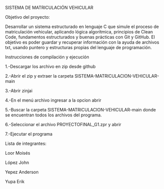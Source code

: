 SISTEMA DE MATRICULACIÓN VEHICULAR

Objetivo del proyecto:

Desarrollar un sistema estructurado en lenguaje C que simule el proceso de matriculación
vehicular, aplicando lógica algorítmica, principios de Clean Code, fundamentos estructurados y buenas prácticas con Git y GitHub.
El objetivo es poder guardar y recuperar información con la ayuda de archivos txt, usando puntero y estructuras propias del lenguaje de programación.

Instrucciones de compilación y ejecución

1.-Descargar los archivo en zip desde github

2.-Abrir el zip y extraer la carpeta SISTEMA-MATRICULACION-VEHICULAR-main

3.-Abrir zinjai

4.-En el menú archivo ingresar a la opcion abrir

5.-Buscar la carpeta SISTEMA-MATRICULACION-VEHICULAR-main donde se encuentran todos los archivos del programa.

6.-Seleccionar el archivo PROYECTOFINAL_G1.zpr y abrir

7.-Ejecutar el programa

Lista de integrantes:	

Loor Moisés        

López John

Yepez Anderson

Yupa Erik



